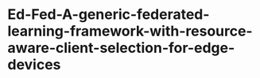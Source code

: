 # Ed-Fed-A-generic-federated-learning-framework-with-resource-aware-client-selection-for-edge-devices